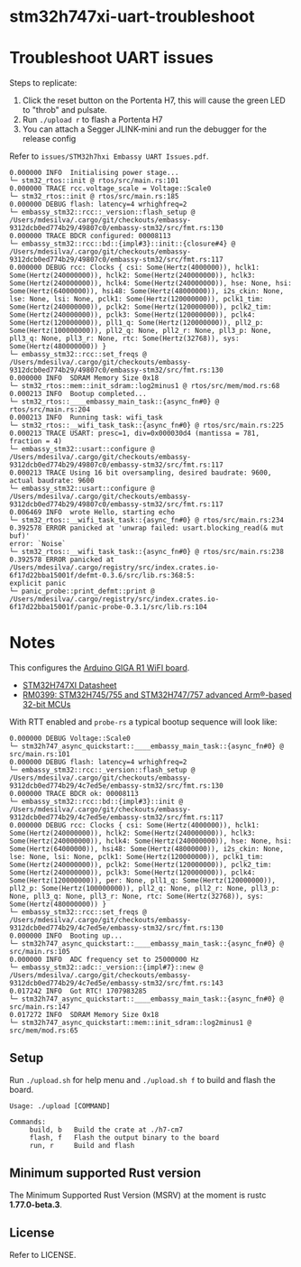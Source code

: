 # stm32h747xi-uart-troubleshoot

# Troubleshoot UART issues

Steps to replicate:
1. Click the reset button on the Portenta H7, this will cause the green LED to "throb" and pulsate.
2. Run `./upload r` to flash a Portenta H7
3. You can attach a Segger JLINK-mini and run the debugger for the release config

Refer to `issues/STM32h7hxi Embassy UART Issues.pdf`.

```
0.000000 INFO  Initialising power stage...
└─ stm32_rtos::init @ rtos/src/main.rs:101 
0.000000 TRACE rcc.voltage_scale = Voltage::Scale0
└─ stm32_rtos::init @ rtos/src/main.rs:185 
0.000000 DEBUG flash: latency=4 wrhighfreq=2
└─ embassy_stm32::rcc::_version::flash_setup @ /Users/mdesilva/.cargo/git/checkouts/embassy-9312dcb0ed774b29/49807c0/embassy-stm32/src/fmt.rs:130 
0.000000 TRACE BDCR configured: 00008113
└─ embassy_stm32::rcc::bd::{impl#3}::init::{closure#4} @ /Users/mdesilva/.cargo/git/checkouts/embassy-9312dcb0ed774b29/49807c0/embassy-stm32/src/fmt.rs:117 
0.000000 DEBUG rcc: Clocks { csi: Some(Hertz(4000000)), hclk1: Some(Hertz(240000000)), hclk2: Some(Hertz(240000000)), hclk3: Some(Hertz(240000000)), hclk4: Some(Hertz(240000000)), hse: None, hsi: Some(Hertz(64000000)), hsi48: Some(Hertz(48000000)), i2s_ckin: None, lse: None, lsi: None, pclk1: Some(Hertz(120000000)), pclk1_tim: Some(Hertz(240000000)), pclk2: Some(Hertz(120000000)), pclk2_tim: Some(Hertz(240000000)), pclk3: Some(Hertz(120000000)), pclk4: Some(Hertz(120000000)), pll1_q: Some(Hertz(120000000)), pll2_p: Some(Hertz(100000000)), pll2_q: None, pll2_r: None, pll3_p: None, pll3_q: None, pll3_r: None, rtc: Some(Hertz(32768)), sys: Some(Hertz(480000000)) }
└─ embassy_stm32::rcc::set_freqs @ /Users/mdesilva/.cargo/git/checkouts/embassy-9312dcb0ed774b29/49807c0/embassy-stm32/src/fmt.rs:130 
0.000000 INFO  SDRAM Memory Size 0x18
└─ stm32_rtos::mem::init_sdram::log2minus1 @ rtos/src/mem/mod.rs:68  
0.000213 INFO  Bootup completed...
└─ stm32_rtos::____embassy_main_task::{async_fn#0} @ rtos/src/main.rs:204 
0.000213 INFO  Running task: wifi_task
└─ stm32_rtos::__wifi_task_task::{async_fn#0} @ rtos/src/main.rs:225 
0.000213 TRACE USART: presc=1, div=0x000030d4 (mantissa = 781, fraction = 4)
└─ embassy_stm32::usart::configure @ /Users/mdesilva/.cargo/git/checkouts/embassy-9312dcb0ed774b29/49807c0/embassy-stm32/src/fmt.rs:117 
0.000213 TRACE Using 16 bit oversampling, desired baudrate: 9600, actual baudrate: 9600
└─ embassy_stm32::usart::configure @ /Users/mdesilva/.cargo/git/checkouts/embassy-9312dcb0ed774b29/49807c0/embassy-stm32/src/fmt.rs:117 
0.006469 INFO  wrote Hello, starting echo
└─ stm32_rtos::__wifi_task_task::{async_fn#0} @ rtos/src/main.rs:234 
0.392578 ERROR panicked at 'unwrap failed: usart.blocking_read(& mut buf)'
error: `Noise`
└─ stm32_rtos::__wifi_task_task::{async_fn#0} @ rtos/src/main.rs:238 
0.392578 ERROR panicked at /Users/mdesilva/.cargo/registry/src/index.crates.io-6f17d22bba15001f/defmt-0.3.6/src/lib.rs:368:5:
explicit panic
└─ panic_probe::print_defmt::print @ /Users/mdesilva/.cargo/registry/src/index.crates.io-6f17d22bba15001f/panic-probe-0.3.1/src/lib.rs:104 
```

# Notes

This configures the [Arduino GIGA R1 WiFI board](https://docs.arduino.cc/hardware/giga-r1-wifi/).


- [STM32H747XI Datasheet](https://www.st.com/resource/en/datasheet/stm32h747ai.pdf)
- [RM0399: STM32H745/755 and STM32H747/757 advanced Arm®-based 32-bit MCUs](https://www.st.com/content/ccc/resource/technical/document/reference_manual/group0/82/40/1a/07/c9/16/40/35/DM00176879/files/DM00176879.pdf/jcr:content/translations/en.DM00176879.pdf)

With RTT enabled and `probe-rs` a typical bootup sequence will look like:
```
0.000000 DEBUG Voltage::Scale0
└─ stm32h747_async_quickstart::____embassy_main_task::{async_fn#0} @ src/main.rs:101 
0.000000 DEBUG flash: latency=4 wrhighfreq=2
└─ embassy_stm32::rcc::_version::flash_setup @ /Users/mdesilva/.cargo/git/checkouts/embassy-9312dcb0ed774b29/4c7ed5e/embassy-stm32/src/fmt.rs:130 
0.000000 TRACE BDCR ok: 00008113
└─ embassy_stm32::rcc::bd::{impl#3}::init @ /Users/mdesilva/.cargo/git/checkouts/embassy-9312dcb0ed774b29/4c7ed5e/embassy-stm32/src/fmt.rs:117 
0.000000 DEBUG rcc: Clocks { csi: Some(Hertz(4000000)), hclk1: Some(Hertz(240000000)), hclk2: Some(Hertz(240000000)), hclk3: Some(Hertz(240000000)), hclk4: Some(Hertz(240000000)), hse: None, hsi: Some(Hertz(64000000)), hsi48: Some(Hertz(48000000)), i2s_ckin: None, lse: None, lsi: None, pclk1: Some(Hertz(120000000)), pclk1_tim: Some(Hertz(240000000)), pclk2: Some(Hertz(120000000)), pclk2_tim: Some(Hertz(240000000)), pclk3: Some(Hertz(120000000)), pclk4: Some(Hertz(120000000)), per: None, pll1_q: Some(Hertz(120000000)), pll2_p: Some(Hertz(100000000)), pll2_q: None, pll2_r: None, pll3_p: None, pll3_q: None, pll3_r: None, rtc: Some(Hertz(32768)), sys: Some(Hertz(480000000)) }
└─ embassy_stm32::rcc::set_freqs @ /Users/mdesilva/.cargo/git/checkouts/embassy-9312dcb0ed774b29/4c7ed5e/embassy-stm32/src/fmt.rs:130 
0.000000 INFO  Booting up...
└─ stm32h747_async_quickstart::____embassy_main_task::{async_fn#0} @ src/main.rs:105 
0.000000 INFO  ADC frequency set to 25000000 Hz
└─ embassy_stm32::adc::_version::{impl#7}::new @ /Users/mdesilva/.cargo/git/checkouts/embassy-9312dcb0ed774b29/4c7ed5e/embassy-stm32/src/fmt.rs:143 
0.017242 INFO  Got RTC! 1707983285
└─ stm32h747_async_quickstart::____embassy_main_task::{async_fn#0} @ src/main.rs:147 
0.017272 INFO  SDRAM Memory Size 0x18
└─ stm32h747_async_quickstart::mem::init_sdram::log2minus1 @ src/mem/mod.rs:65  
```

## Setup

Run `./upload.sh` for help menu and `./upload.sh f` to build and flash the board.

```
Usage: ./upload [COMMAND]

Commands:
	 build, b	Build the crate at ./h7-cm7
	 flash, f	Flash the output binary to the board
	 run, r		Build and flash
```

## Minimum supported Rust version

The Minimum Supported Rust Version (MSRV) at the moment is rustc **1.77.0-beta.3**.

## License

Refer to LICENSE.
